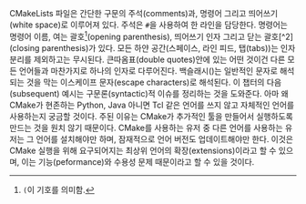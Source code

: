 
CMakeLists 파일은 간단한 구문의 주석(comments)과, 명령어 그리고 띄어쓰기(white space)로 이루어져 있다. 주석은 `#`을 사용하여 한 라인을 담당한다. 명령어는 명령어 이름, 여는 괄호[^1](opening parenthesis), 띄어쓰기 인자 그리고 닫는 괄호[^2](closing parenthesis)가 있다. 모든 하얀 공간(스페이스, 라인 피드, 탭(tabs))는 인자 분리를 제외하고는 무시된다. 큰따옴표(double quotes)안에 있는 어떤 것이건 다른 모든 언어들과 마찬가지로 하나의 인자로 다루어진다. 백슬래시(\)는 일반적인 문자로 해석되는 것을 막는 이스케이프 문자(escape characters)로 해석된다. 이 챕터의 다음(subsequent) 예시는 구문론(syntactic)적 이슈를 정리하는 것을 도와준다. 아마 왜 CMake가 현존하는 Python, Java 아니면 Tcl 같은 언어를 쓰지 않고 자체적인 언어를 사용하는지 궁금할 것이다. 주된 이유는 CMake가 추가적인 툴을 만들어서 실행하도록 만드는 것을 원치 않기 때문이다. CMake를 사용하는 유저 중 다른 언어를 사용하는 유저는 그 언어를 설치해야만 하며, 잠재적으로 언어 버전도 업데이트해야만 한다. 이것은 CMake 실행을 위해 요구되어지는 최상위 언어의 확장(extensions)이라고 할 수 있으며, 이는 기능(peformance)와 수용성 문제 때문이라고 할 수 있을 것이다.











[^1]: `(`이 기호를 의미함.